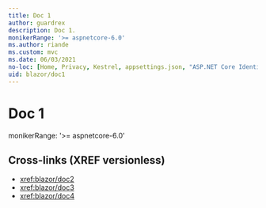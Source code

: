 ```yaml
---
title: Doc 1
author: guardrex
description: Doc 1.
monikerRange: '>= aspnetcore-6.0'
ms.author: riande
ms.custom: mvc
ms.date: 06/03/2021
no-loc: [Home, Privacy, Kestrel, appsettings.json, "ASP.NET Core Identity", cookie, Cookie, Blazor, "Blazor Server", "Blazor WebAssembly", "Identity", "Let's Encrypt", Razor, SignalR]
uid: blazor/doc1
---
```

# Doc 1

monikerRange: '>= aspnetcore-6.0'

## Cross-links (XREF versionless)

* <xref:blazor/doc2>
* <xref:blazor/doc3>
* <xref:blazor/doc4>
